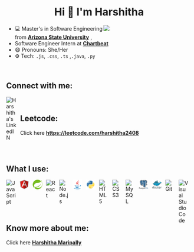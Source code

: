 
<h1 align="center">Hi 👋 I'm Harshitha</h1>

<p align="left"> 
<img align='right' src="https://thumbs.gfycat.com/DifficultLimpingBubblefish-size_restricted.gif" width="240" />
</p>

- 💻 Master's in Software Engineering from **[Arizona State University](https://www.asu.edu/)** ,
-  Software Engineer Intern at **[Chartbeat](https://chartbeat.com/)**
- 😄 Pronouns: She/Her
- ⚙️ Tech: `.js`, `.css`, `.ts` ,`.java`, `.py`


<br />

## Connect with me:

[<img align="left" style="padding-right:10px;" alt="Harshitha's LinkedIN" width="28px" src="https://img.icons8.com/color/48/000000/linkedin.png" />][linkedin]

<br />

## Leetcode:

Click here **https://leetcode.com/harshitha2408** 

<br />
<br />


## What I use:


[<img align="left" alt="JavaScript" width="26px" src="https://cdn.jsdelivr.net/gh/devicons/devicon/icons/javascript/javascript-original.svg" style="padding-right:10px;" />](https://www.javascript.com/)

[<img align="left" alt="java" width="26px" src="https://github.com/devicons/devicon/blob/v2.15.1/icons/angularjs/angularjs-original.svg" style="padding-right:10px;" />](https://angular.io/)


[<img align="left" alt="java" width="26px" src="https://github.com/devicons/devicon/blob/v2.15.1/icons/spring/spring-original.svg" style="padding-right:10px;" />](https://spring.io/projects/spring-boot)


[<img align="left" alt="React" width="26px" src="https://cdn.jsdelivr.net/gh/devicons/devicon/icons/react/react-original.svg" style="padding-right:10px;" />](https://react.dev/)


[<img align="left" alt="Node.js" width="26px" src="https://cdn.jsdelivr.net/gh/devicons/devicon/icons/nodejs/nodejs-original.svg" style="padding-right:10px;" />](https://nodejs.org/en)


[<img align="left" alt="java" width="26px" src="https://github.com/devicons/devicon/blob/v2.15.1/icons/java/java-original.svg" style="padding-right:10px;" />](https://www.java.com/en/)


[<img align="left" src="https://raw.githubusercontent.com/devicons/devicon/master/icons/python/python-original.svg" alt="python" width="26px" style="padding-right:10px;" />](https://www.python.org)


[<img align="left" alt="HTML5" width="26px" src="https://cdn.jsdelivr.net/gh/devicons/devicon/icons/html5/html5-original.svg" style="padding-right:10px;" />](https://developer.mozilla.org/en-US/docs/Glossary/HTML5)


[<img align="left" alt="CSS3" width="26px" src="https://cdn.jsdelivr.net/gh/devicons/devicon/icons/css3/css3-original.svg" style="padding-right:10px;" />](https://developer.mozilla.org/en-US/docs/Web/CSS)


[<img align="left" alt="MySQL" width="26px" src="https://cdn.jsdelivr.net/gh/devicons/devicon/icons/mysql/mysql-original.svg" style="padding-right:10px;" />](https://www.mysql.com/)


[<img align="left" src="https://raw.githubusercontent.com/devicons/devicon/master/icons/postgresql/postgresql-original-wordmark.svg" alt="postgresql" width="26px" style="padding-right:10px;" />](https://www.postgresql.org)

[<img align="left" src="https://raw.githubusercontent.com/devicons/devicon/master/icons/docker/docker-original-wordmark.svg" alt="docker" width="26px" style="padding-right:10px;"/>](https://www.docker.com)


[<img align="left" alt="Git" width="26px" src="https://cdn.jsdelivr.net/gh/devicons/devicon/icons/git/git-original.svg" style="padding-right:10px;" />](https://git-scm.com/)


[<img align="left" alt="Visual Studio Code" width="26px" src="https://cdn.jsdelivr.net/gh/devicons/devicon/icons/vscode/vscode-original.svg" style="padding-right:10px;" />](https://code.visualstudio.com/)

<br />
<br />

## Know more about me:

Click here **[Harshitha Maripally](https://harshithamaripally.com/)** 



<br/>
<br/>


[linkedin]: https://www.linkedin.com/in/harshitha-maripally/



